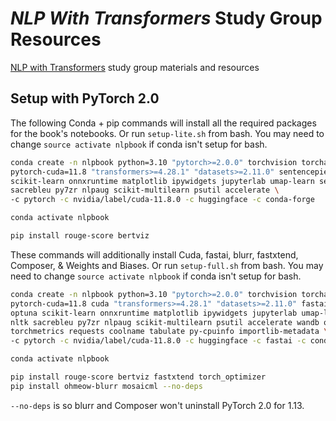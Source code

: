 # *NLP With Transformers* Study Group Resources
[NLP with Transformers](https://transformersbook.com) study group materials and resources

## Setup with PyTorch 2.0

The following Conda + pip commands will install all the required packages for the
book's notebooks. Or run `setup-lite.sh` from bash. You may need to change
`source activate nlpbook` if conda isn't setup for bash.

```bash
conda create -n nlpbook python=3.10 "pytorch>=2.0.0" torchvision torchaudio torchtext \
pytorch-cuda=11.8 "transformers>=4.28.1" "datasets>=2.11.0" sentencepiece optuna \
scikit-learn onnxruntime matplotlib ipywidgets jupyterlab umap-learn seqeval nltk \
sacrebleu py7zr nlpaug scikit-multilearn psutil accelerate \
-c pytorch -c nvidia/label/cuda-11.8.0 -c huggingface -c conda-forge

conda activate nlpbook

pip install rouge-score bertviz
```

These commands will additionally install Cuda, fastai, blurr, fastxtend, Composer,
& Weights and Biases. Or run `setup-full.sh` from bash. You may need to change
`source activate nlpbook` if conda isn't setup for bash.

```bash
conda create -n nlpbook python=3.10 "pytorch>=2.0.0" torchvision torchaudio torchtext \
pytorch-cuda=11.8 cuda "transformers>=4.28.1" "datasets>=2.11.0" fastai sentencepiece \
optuna scikit-learn onnxruntime matplotlib ipywidgets jupyterlab umap-learn seqeval \
nltk sacrebleu py7zr nlpaug scikit-multilearn psutil accelerate wandb openpyxl xlrd \
torchmetrics requests coolname tabulate py-cpuinfo importlib-metadata \
-c pytorch -c nvidia/label/cuda-11.8.0 -c huggingface -c fastai -c conda-forge

conda activate nlpbook

pip install rouge-score bertviz fastxtend torch_optimizer
pip install ohmeow-blurr mosaicml --no-deps
```

`--no-deps` is so blurr and Composer won't uninstall PyTorch 2.0 for 1.13.